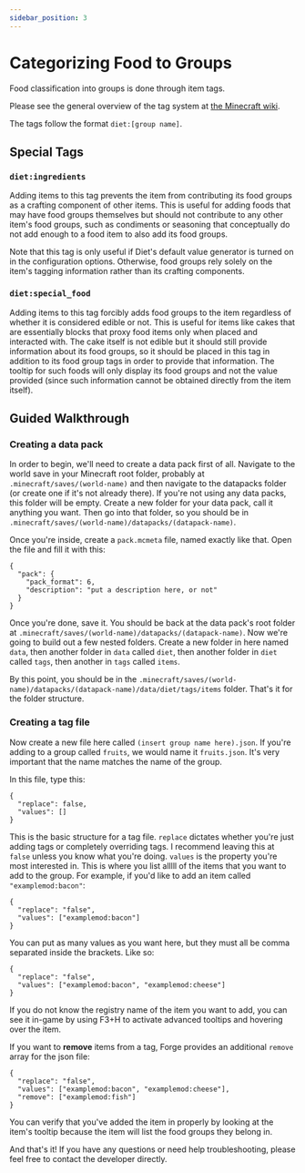 ```yaml
---
sidebar_position: 3
---
```


# Categorizing Food to Groups

Food classification into groups is done through item tags.

Please see the general overview of the tag system at [the Minecraft wiki](https://minecraft.gamepedia.com/Tag).

The tags follow the format `diet:[group name]`.

## Special Tags

### `diet:ingredients`

Adding items to this tag prevents the item from contributing its food groups as a crafting component of other items. This is useful for adding foods that may have food groups themselves but should not contribute to any other item's food groups, such as condiments or seasoning that conceptually do not add enough to a food item to also add its food groups.

Note that this tag is only useful if Diet's default value generator is turned on in the configuration options. Otherwise, food groups rely solely on the item's tagging information rather than its crafting components.

### `diet:special_food`

Adding items to this tag forcibly adds food groups to the item regardless of whether it is considered edible or not. This is useful for items like cakes that are essentially blocks that proxy food items only when placed and interacted with. The cake itself is not edible but it should still provide information about its food groups, so it should be placed in this tag in addition to its food group tags in order to provide that information. The tooltip for such foods will only display its food groups and not the value provided (since such information cannot be obtained directly from the item itself).

## Guided Walkthrough

### Creating a data pack

In order to begin, we'll need to create a data pack first of all. Navigate to the world save in your Minecraft root folder, probably at `.minecraft/saves/(world-name)` and then navigate to the datapacks folder (or create one if it's not already there). If you're not using any data packs, this folder will be empty. Create a new folder for your data pack, call it anything you want. Then go into that folder, so you should be in `.minecraft/saves/(world-name)/datapacks/(datapack-name)`.

Once you're inside, create a `pack.mcmeta` file, named exactly like that. Open the file and fill it with this:
```
{
  "pack": {
    "pack_format": 6,
    "description": "put a description here, or not"
  }
}
```
Once you're done, save it. You should be back at the data pack's root folder at `.minecraft/saves/(world-name)/datapacks/(datapack-name)`. Now we're going to build out a few nested folders. Create a new folder in here named `data`, then another folder in `data` called `diet`, then another folder in `diet` called `tags`, then another in `tags` called `items`.

By this point, you should be in the `.minecraft/saves/(world-name)/datapacks/(datapack-name)/data/diet/tags/items` folder. That's it for the folder structure.

### Creating a tag file

Now create a new file here called `(insert group name here).json`. If you're adding to a group called `fruits`, we would name it `fruits.json`. It's very important that the name matches the name of the group.

In this file, type this:
```
{
  "replace": false,
  "values": []
}
```
This is the basic structure for a tag file. `replace` dictates whether you're just adding tags or completely overriding tags. I recommend leaving this at `false` unless you know what you're doing. `values` is the property you're most interested in. This is where you list alllll of the items that you want to add to the group. For example, if you'd like to add an item called `"examplemod:bacon"`:
```
{
  "replace": "false",
  "values": ["examplemod:bacon"]
}
```
You can put as many values as you want here, but they must all be comma separated inside the brackets. Like so:
```
{
  "replace": "false",
  "values": ["examplemod:bacon", "examplemod:cheese"]
}
```
If you do not know the registry name of the item you want to add, you can see it in-game by using F3+H to activate advanced tooltips and hovering over the item.

If you want to **remove** items from a tag, Forge provides an additional `remove` array for the json file:
```
{
  "replace": "false",
  "values": ["examplemod:bacon", "examplemod:cheese"],
  "remove": ["examplemod:fish"]
}
```

You can verify that you've added the item in properly by looking at the item's tooltip because the item will list the food groups they belong in.

And that's it! If you have any questions or need help troubleshooting, please feel free to contact the developer directly.

